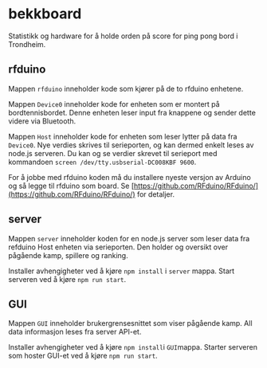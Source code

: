 # bekkboard

Statistikk og hardware for å holde orden på score for ping pong bord i Trondheim.

## rfduino
Mappen ``rfduino`` inneholder kode som kjører på de to rfduino enhetene.

Mappen ``Device0`` inneholder kode for enheten som er montert på bordtennisbordet. Denne enheten leser input fra knappene og sender dette videre via Bluetooth.

Mappen ``Host`` inneholder kode for enheten som leser lytter på data fra ``Device0``. Nye verdies skrives til serieporten, og kan dermed enkelt leses av node.js serveren. Du kan og se verdier skrevet til serieport med kommandoen ``screen /dev/tty.usbserial-DC008KBF 9600``.

For å jobbe med rfduino koden må du installere nyeste versjon av Arduino og så legge til rfduino som board. Se [https://github.com/RFduino/RFduino/](https://github.com/RFduino/RFduino/) for detaljer.

## server
Mappen ``server`` inneholder koden for en node.js server som leser data fra refduino Host enheten via serieporten. Den holder og oversikt over pågående kamp, spillere og ranking.

Installer avhengigheter ved å kjøre ``npm install`` i ``server`` mappa. Start serveren ved å kjøre ``npm run start``.

## GUI
Mappen ``GUI`` inneholder brukergrensesnittet som viser pågående kamp. All data informasjon leses fra server API-et.

Installer avhengigheter ved å kjøre ``npm install``i ``GUI``mappa. Starter serveren som hoster GUI-et ved å kjøre ``npm run start``.
